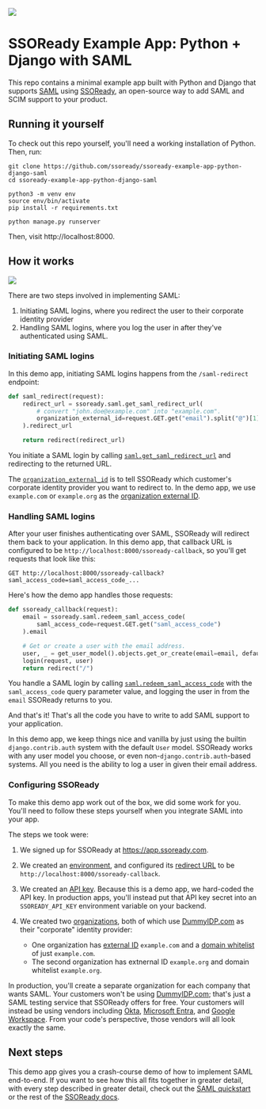![](https://i.imgur.com/oaig6Au.gif)

# SSOReady Example App: Python + Django with SAML

This repo contains a minimal example app built with Python and Django that
supports [SAML](https://ssoready.com/docs/saml/saml-quickstart) using
[SSOReady](https://ssoready.com/), an open-source way to add SAML and SCIM
support to your product.

## Running it yourself

To check out this repo yourself, you'll need a working installation of Python.
Then, run:

```
git clone https://github.com/ssoready/ssoready-example-app-python-django-saml
cd ssoready-example-app-python-django-saml

python3 -m venv env
source env/bin/activate
pip install -r requirements.txt

python manage.py runserver
```

Then, visit http://localhost:8000.

## How it works

![](https://i.imgur.com/DkcXB4F.png)

There are two steps involved in implementing SAML:

1. Initiating SAML logins, where you redirect the user to their corporate
   identity provider
2. Handling SAML logins, where you log the user in after they've authenticated
   using SAML.

### Initiating SAML logins

In this demo app, initiating SAML logins happens from the `/saml-redirect`
endpoint:

```python
def saml_redirect(request):
    redirect_url = ssoready.saml.get_saml_redirect_url(
        # convert "john.doe@example.com" into "example.com".
        organization_external_id=request.GET.get("email").split("@")[1]
    ).redirect_url

    return redirect(redirect_url)
```

You initiate a SAML login by calling
[`saml.get_saml_redirect_url`](https://ssoready.com/docs/api-reference/saml/get-saml-redirect-url)
and redirecting to the returned URL.

The
[`organization_external_id`](https://ssoready.com/docs/api-reference/saml/get-saml-redirect-url#request.body.organizationExternalId)
is to tell SSOReady which customer's corporate identity provider you want to
redirect to. In the demo app, we use `example.com` or `example.org` as the
[organization external
ID](https://ssoready.com/docs/ssoready-concepts/organizations#organization-external-id).

### Handling SAML logins

After your user finishes authenticating over SAML, SSOReady will redirect them
back to your application. In this demo app, that callback URL is configured to
be `http://localhost:8000/ssoready-callback`, so you'll get requests that look
like this:

```
GET http://localhost:8000/ssoready-callback?saml_access_code=saml_access_code_...
```

Here's how the demo app handles those requests:

```python
def ssoready_callback(request):
    email = ssoready.saml.redeem_saml_access_code(
        saml_access_code=request.GET.get("saml_access_code")
    ).email

    # Get or create a user with the email address.
    user, _ = get_user_model().objects.get_or_create(email=email, defaults={'username': email})
    login(request, user)
    return redirect("/")
```

You handle a SAML login by calling
[`saml.redeem_saml_access_code`](https://ssoready.com/docs/api-reference/saml/redeem-saml-access-code)
with the `saml_access_code` query parameter value, and logging the user in from
the `email` SSOReady returns to you.

And that's it! That's all the code you have to write to add SAML support to your
application.

In this demo app, we keep things nice and vanilla by just using the builtin
`django.contrib.auth` system with the default `User` model. SSOReady works with
any user model you choose, or even non-`django.contrib.auth`-based systems. All
you need is the ability to log a user in given their email address.

### Configuring SSOReady

To make this demo app work out of the box, we did some work for you. You'll need
to follow these steps yourself when you integrate SAML into your app.

The steps we took were:

1. We signed up for SSOReady at https://app.ssoready.com.
2. We created an
   [environment](https://ssoready.com/docs/ssoready-concepts/environments), and
   configured its [redirect
   URL](https://ssoready.com/docs/ssoready-concepts/environments#redirect-url)
   to be `http://localhost:8000/ssoready-callback`.
3. We created an [API
   key](https://ssoready.com/docs/ssoready-concepts/environments#api-keys).
   Because this is a demo app, we hard-coded the API key. In production apps,
   you'll instead put that API key secret into an `SSOREADY_API_KEY` environment
   variable on your backend.
4. We created two
   [organizations](https://ssoready.com/docs/ssoready-concepts/organizations),
   both of which use [DummyIDP.com](https://ssoready.com/docs/dummyidp) as their
   "corporate" identity provider:

   - One organization has [external
     ID](https://ssoready.com/docs/ssoready-concepts/organizations#organization-external-id)
     `example.com` and a [domain
     whitelist](https://ssoready.com/docs/ssoready-concepts/organizations#domains)
     of just `example.com`.
   - The second organization has extnernal ID `example.org` and domain whitelist
     `example.org`.

In production, you'll create a separate organization for each company that wants
SAML. Your customers won't be using [DummyIDP.com](https://dummyidp.com); that's
just a SAML testing service that SSOReady offers for free. Your customers will
instead be using vendors including
[Okta](https://www.okta.com/products/single-sign-on-customer-identity/),
[Microsoft
Entra](https://www.microsoft.com/en-us/security/business/microsoft-entra), and
[Google Workspace](https://workspace.google.com/). From your code's perspective,
those vendors will all look exactly the same.

## Next steps

This demo app gives you a crash-course demo of how to implement SAML end-to-end.
If you want to see how this all fits together in greater detail, with every step
described in greater detail, check out the [SAML
quickstart](https://ssoready.com/docs/saml/saml-quickstart) or the rest of the
[SSOReady docs](https://ssoready.com/docs).
